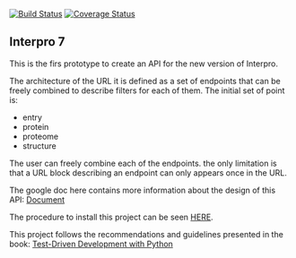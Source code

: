 
[![Build Status](https://travis-ci.org/ProteinsWebTeam/interpro7-api.svg?branch=master)](https://travis-ci.org/ProteinsWebTeam/interpro7-api)
[![Coverage Status](https://coveralls.io/repos/github/ProteinsWebTeam/interpro7-api/badge.svg?branch=master)](https://coveralls.io/github/ProteinsWebTeam/interpro7-api?branch=master)

## Interpro 7

This is the firs prototype to create an API for the new version of Interpro.

The architecture of the URL it is defined as a set of endpoints that can be freely combined to describe filters for each of them. The initial set of point is:

* entry
* protein
* proteome
* structure

The user can freely combine each of the endpoints. the only limitation is that a URL block describing an endpoint can only appears once in the URL. 

The google doc here contains more information about the design of this API: [Document](https://docs.google.com/document/d/1JkZAkGI6KjZdqwJFXYlTFPna82p68vom_CojYYaTAR0/edit?usp=sharing)

The procedure to install this project can be seen [HERE](deploy_tools/README.md).

This project follows the recommendations and guidelines presented in the book:
[Test-Driven Development with Python](http://chimera.labs.oreilly.com/books/1234000000754/index.html)
